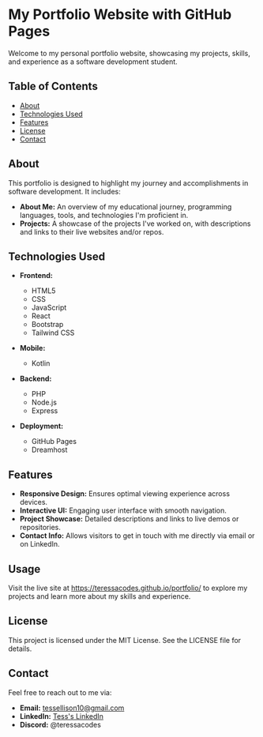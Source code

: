 # My Portfolio Website with GitHub Pages

Welcome to my personal portfolio website, showcasing my projects, skills, and experience as a software development student.

## Table of Contents

- [About](#about)
- [Technologies Used](#technologies-used)
- [Features](#features)
- [License](#license)
- [Contact](#contact)

## About

This portfolio is designed to highlight my journey and accomplishments in software development. It includes:

- **About Me:** An overview of my educational journey, programming languages, tools, and technologies I'm proficient in.
- **Projects:** A showcase of the projects I've worked on, with descriptions and links to their live websites and/or repos.

## Technologies Used

- **Frontend:**
  - HTML5
  - CSS
  - JavaScript
  - React
  - Bootstrap
  - Tailwind CSS

- **Mobile:**
  - Kotlin

- **Backend:**
  - PHP
  - Node.js
  - Express

- **Deployment:**
  - GitHub Pages
  - Dreamhost

## Features

- **Responsive Design:** Ensures optimal viewing experience across devices.
- **Interactive UI:** Engaging user interface with smooth navigation.
- **Project Showcase:** Detailed descriptions and links to live demos or repositories.
- **Contact Info:** Allows visitors to get in touch with me directly via email or on LinkedIn.

## Usage
Visit the live site at https://teressacodes.github.io/portfolio/ to explore my projects and learn more about my skills and experience.

## License

This project is licensed under the MIT License. See the LICENSE file for details.

## Contact

Feel free to reach out to me via:

- **Email:** [tessellison10@gmail.com](mailto:tessellison10@gmail.com)
- **LinkedIn:** [Tess's LinkedIn](https://www.linkedin.com/in/tessellison/)
- **Discord:** @teressacodes
